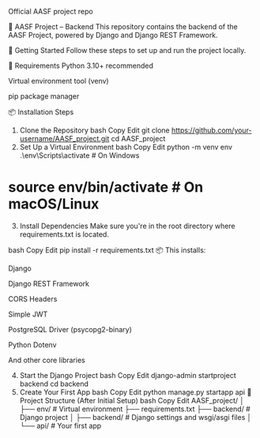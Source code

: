 Official AASF project repo


🧠 AASF Project – Backend
This repository contains the backend of the AASF Project, powered by Django and Django REST Framework.

🚀 Getting Started
Follow these steps to set up and run the project locally.

🔧 Requirements
Python 3.10+ recommended

Virtual environment tool (venv)

pip package manager

📦 Installation Steps
1. Clone the Repository
bash
Copy
Edit
git clone https://github.com/your-username/AASF_project.git
cd AASF_project
2. Set Up a Virtual Environment
bash
Copy
Edit
python -m venv env
.\env\Scripts\activate  # On Windows
# source env/bin/activate  # On macOS/Linux
3. Install Dependencies
Make sure you're in the root directory where requirements.txt is located.

bash
Copy
Edit
pip install -r requirements.txt
📦 This installs:

Django

Django REST Framework

CORS Headers

Simple JWT

PostgreSQL Driver (psycopg2-binary)

Python Dotenv

And other core libraries

4. Start the Django Project
bash
Copy
Edit
django-admin startproject backend
cd backend
5. Create Your First App
bash
Copy
Edit
python manage.py startapp api
📁 Project Structure (After Initial Setup)
bash
Copy
Edit
AASF_project/
│
├── env/                    # Virtual environment
├── requirements.txt
├── backend/                # Django project
│   ├── backend/            # Django settings and wsgi/asgi files
│   └── api/                # Your first app
